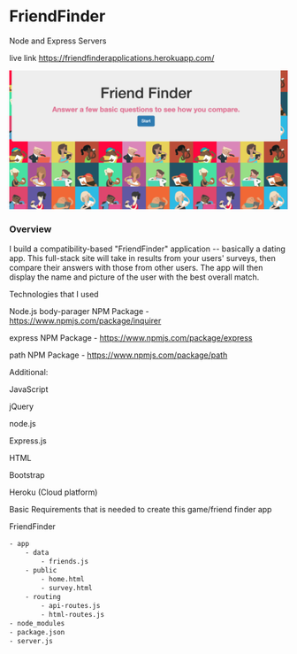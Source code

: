# FriendFinder
Node and Express Servers

live link https://friendfinderapplications.herokuapp.com/


![alt text](https://raw.githubusercontent.com/StephanieGalindo10/FriendFinder/master/src/public/assets/images/friendfinder.png)

### Overview

I build a compatibility-based "FriendFinder" application -- basically a dating app. This full-stack site will take in results from your users' surveys, then compare their answers with those from other users. The app will then display the name and picture of the user with the best overall match. 



Technologies that I used

Node.js
body-parager NPM Package - https://www.npmjs.com/package/inquirer

express NPM Package - https://www.npmjs.com/package/express

path NPM Package - https://www.npmjs.com/package/path

Additional:

JavaScript

jQuery

node.js

Express.js

HTML

Bootstrap

Heroku (Cloud platform)


Basic Requirements that is needed to create this game/friend finder app


 FriendFinder

 	- app
 		- data
 			- friends.js
 		- public
 			- home.html
 			- survey.html
 		- routing
 			- api-routes.js
 			- html-routes.js
 	- node_modules
 	- package.json
 	- server.js
